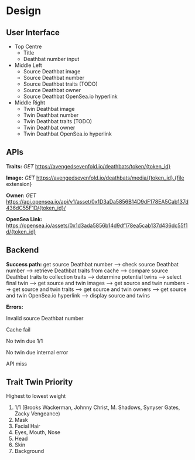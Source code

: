 # Design

## User Interface
- Top Centre
  - Title
  - Deathbat number input
- Middle Left
  - Source Deathbat image
  - Source Deathbat number
  - Source Deathbat traits (TODO)
  - Source Deathbat owner
  - Source Deathbat OpenSea.io hyperlink
- Middle Right
  - Twin Deathbat image
  - Twin Deathbat number
  - Twin Deathbat traits (TODO)
  - Twin Deathbat owner
  - Twin Deathbat OpenSea.io hyperlink

## APIs
**Traits:** *GET* https://avengedsevenfold.io/deathbats/token/{token_id}

**Image:** *GET* https://avengedsevenfold.io/deathbats/media/{token_id}.{file extension}

**Owner:** *GET* https://api.opensea.io/api/v1/asset/0x1D3aDa5856B14D9dF178EA5Cab137d436dC55F1D/{token_id}/

**OpenSea Link:** https://opensea.io/assets/0x1d3ada5856b14d9df178ea5cab137d436dc55f1d/{token_id}

## Backend
**Success path:** 
get source Deathbat number --> check source Deathbat number --> retrieve Deathbat traits from cache --> 
compare source Deathbat traits to collection traits --> determine potential twins --> select final twin 
--> get source and twin images --> get source and twin numbers --> get source and twin traits --> 
get source and twin owners --> get source and twin OpenSea.io hyperlink --> display source and twins

**Errors:**

Invalid source Deathbat number

Cache fail

No twin due 1/1

No twin due internal error

API miss

## Trait Twin Priority
Highest to lowest weight

1. 1/1 (Brooks Wackerman, Johnny Christ, M. Shadows, Synyser Gates, Zacky Vengeance)
1. Mask
1. Facial Hair 
1. Eyes, Mouth, Nose
1. Head
1. Skin
1. Background

